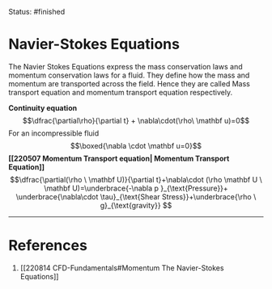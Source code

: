 Status: #finished  

# Navier-Stokes Equations
The Navier Stokes Equations express the mass conservation laws and momentum conservation laws for a fluid. They define how the mass and momentum are transported across the field. Hence they are called Mass transport equation and momentum transport equation respectively. 

**Continuity equation**$$\dfrac{\partial\rho}{\partial t} + \nabla\cdot(\rho\ \mathbf u)=0$$
For an incompressible fluid$$\boxed{\nabla \cdot \mathbf u=0}$$
**[[220507 Momentum Transport equation| Momentum Transport Equation]]**$$\dfrac{\partial(\rho \  \mathbf U)}{\partial t}+\nabla\cdot (\rho  \mathbf U  \ \mathbf U)=\underbrace{-\nabla p }_{\text{Pressure}}+ \underbrace{\nabla\cdot \tau}_{\text{Shear Stress}}+\underbrace{\rho \ g}_{\text{gravity}} $$


 
---
# References
1. [[220814 CFD-Fundamentals#Momentum The Navier-Stokes Equations]]

